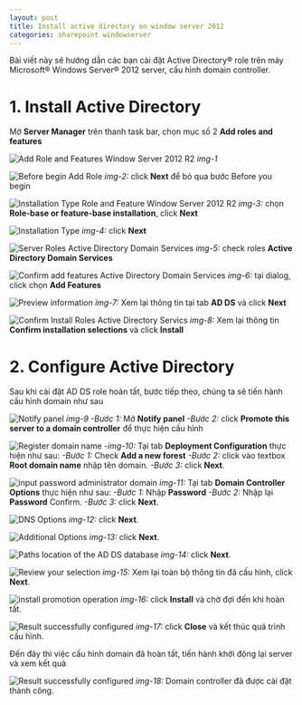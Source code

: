```yaml
---
layout: post
title: Install active directory on window server 2012
categories: sharepoint windowserver
---
```


Bài viết này sẽ hướng dẫn các bạn cài đặt Active Directory® role trên máy Microsoft® Windows Server® 2012 server, cấu hình domain controller.

# 1. Install Active Directory

Mở **Server Manager** trên thanh task bar, chọn mục số 2 **Add roles and features**

![Add Role and Features Window Server 2012 R2](https://i.ibb.co/6JKCsTC/Server-manager-1.png)
*img-1*

![Before begin Add Role](https://i.ibb.co/GvRgh9v/Server-manager-2.png)
*img-2:* click **Next** để bỏ qua bước Before you begin

![Installation Type Role and Feature Window Server 2012 R2](https://i.ibb.co/dpFjj0C/Server-manager-3.png)
*img-3:* chọn **Role-base or feature-base installation**, click **Next**

![Installation Type](https://i.ibb.co/G0G4L3W/Server-manager-4.png)
*img-4:* click **Next**

![Server Roles Active Directory Domain Services](https://i.ibb.co/ftrqLs6/Server-manager-5.png)
*img-5:* check roles **Active Directory Domain Services**

![Confirm add features Active Directory Domain Services](https://i.ibb.co/dgZgjMd/Server-manager-6.png)
*img-6:* tại dialog, click chọn **Add Features**

![Preview information](https://i.ibb.co/bWPwhsS/Server-manager-7.png)
*img-7:* Xem lại thông tin tại tab **AD DS** và click **Next**

![Confirm Install Roles Active Directory Servics](https://i.ibb.co/KVGHmp3/Server-manager-8.png)
*img-8:* Xem lại thông tin **Confirm installation selections** và click **Install**

# 2. Configure Active Directory

Sau khi cài đặt AD DS role hoàn tất, bước tiếp theo, chúng ta sẽ tiến hành cấu hình domain như sau

![Notify panel](https://i.ibb.co/84bx9bg/Configure-domain-1.png)
*img-9*
*-Bước 1:* Mở **Notify panel**
*-Bước 2:* click **Promote this server to a domain controller** để thực hiện cấu hình

![Register domain name](https://i.ibb.co/FXcL5ks/Configure-domain-2.png)
*-img-10:* Tại tab **Deployment Configuration** thực hiện như sau:
*-Bước 1:* Check **Add a new forest**
*-Bước 2:* click vào textbox **Root domain name** nhập tên domain.
*-Bước 3:* click **Next**.

![input password administrator domain](https://i.ibb.co/5Gvq2Zv/Configure-domain-3.png)
*img-11:* Tại tab **Domain Controller Options** thực hiện như sau:
*-Bước 1:* Nhập **Password**
*-Bước 2:* Nhập lại **Password** Confirm.
*-Bước 3:* click **Next**.

![DNS Options](https://i.ibb.co/sFQvhCb/Configure-domain-4.png)
*img-12:* click **Next**.

![Additional Options](https://i.ibb.co/R2xWsrT/Configure-domain-5.png)
*img-13:* click **Next**.

![Paths location of the AD DS database](https://i.ibb.co/pXFSkwD/Configure-domain-6.png)
*img-14:* click **Next**.

![Review your selection](https://i.ibb.co/bz9ZJwX/Configure-domain-7.png)
*img-15:* Xem lại toàn bộ thông tin đã cấu hình, click **Next**.

![install promotion operation](https://i.ibb.co/6YvVG6C/Configure-domain-8.png)
*img-16:* click **Install** và chờ đợi đến khi hoàn tất.

![Result successfully configured](https://i.ibb.co/tbtDvjT/Configure-domain-9.png)
*img-17:* click **Close** và kết thúc quá trình cấu hình.

Đến đây thì việc cấu hình domain đã hoàn tất, tiến hành khởi động lại server và xem kết quả

![Result successfully configured](https://i.ibb.co/WDrTmdC/Configure-domain-10.png)
*img-18:* Domain controller đã được cài đặt thành công.